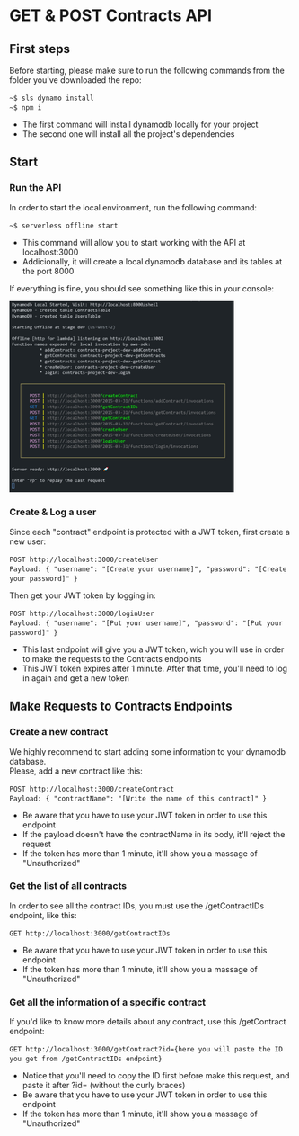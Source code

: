 # GET & POST Contracts API

## First steps

Before starting, please make sure to run the following commands from the folder you've downloaded the repo:

`~$ sls dynamo install`\
`~$ npm i`

- The first command will install dynamodb locally for your project
- The second one will install all the project's dependencies

## Start

### Run the API

In order to start the local environment, run the following command:

`~$ serverless offline start`

- This command will allow you to start working with the API at localhost:3000
- Addicionally, it will create a local dynamodb database and its tables at the port 8000

If everything is fine, you should see something like this in your console:

<img src="./images/1-runLocal.jpg" alt="drawing" width="400"/>

### Create & Log a user

Since each "contract" endpoint is protected with a JWT token, first create a new user:

`POST http://localhost:3000/createUser` \
`Payload: { "username": "[Create your username]", "password": "[Create your password]" }`

Then get your JWT token by logging in:

`POST http://localhost:3000/loginUser` \
`Payload: { "username": "[Put your username]", "password": "[Put your password]" }`

- This last endpoint will give you a JWT token, wich you will use in order to make the requests to the Contracts endpoints
- This JWT token expires after 1 minute. After that time, you'll need to log in again and get a new token

## Make Requests to Contracts Endpoints

### Create a new contract

We highly recommend to start adding some information to your dynamodb database.\
Please, add a new contract like this:

`POST http://localhost:3000/createContract` \
`Payload: { "contractName": "[Write the name of this contract]" }`

- Be aware that you have to use your JWT token in order to use this endpoint
- If the payload doesn't have the contractName in its body, it'll reject the request
- If the token has more than 1 minute, it'll show you a massage of "Unauthorized"

### Get the list of all contracts

In order to see all the contract IDs, you must use the /getContractIDs endpoint, like this:

`GET http://localhost:3000/getContractIDs`

- Be aware that you have to use your JWT token in order to use this endpoint
- If the token has more than 1 minute, it'll show you a massage of "Unauthorized"

### Get all the information of a specific contract

If you'd like to know more details about any contract, use this /getContract endpoint:

`GET http://localhost:3000/getContract?id={here you will paste the ID you get from /getContractIDs endpoint}`

- Notice that you'll need to copy the ID first before make this request, and paste it after ?id= (without the curly braces)
- Be aware that you have to use your JWT token in order to use this endpoint
- If the token has more than 1 minute, it'll show you a massage of "Unauthorized"

